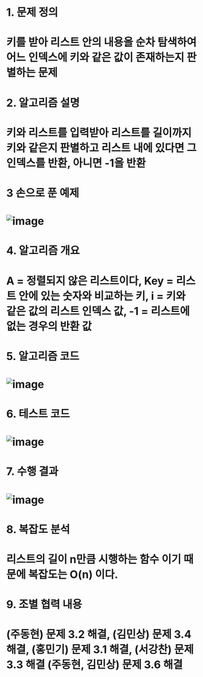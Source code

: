 # 1. 문제 정의
# 키를 받아 리스트 안의 내용을 순차 탐색하여 어느 인덱스에 키와 같은 값이 존재하는지 판별하는 문제
# 2. 알고리즘 설명
# 키와 리스트를 입력받아 리스트를 길이까지 키와 같은지 판별하고 리스트 내에 있다면 그 인덱스를 반환, 아니면 -1을 반환
# 3 손으로 푼 예제
# ![image](https://github.com/judonghyeon/algorithm2024/assets/94613341/e49b3720-9b55-4667-9ea0-694fc25b3cd2)
# 4. 알고리즘 개요
# A = 정렬되지 않은 리스트이다, Key = 리스트 안에 있는 숫자와 비교하는 키, i = 키와 같은 값의 리스트 인덱스 값, -1 = 리스트에 없는 경우의 반환 값
# 5. 알고리즘 코드 
# ![image](https://github.com/judonghyeon/algorithm2024/assets/94613341/1af6e56d-74c0-40ee-9d26-41b1d3d3ff3f)
# 6. 테스트 코드
# ![image](https://github.com/judonghyeon/algorithm2024/assets/94613341/3849d17e-a6b8-4c33-8cdb-b2136c0df0f7)
# 7. 수행 결과
# ![image](https://github.com/judonghyeon/algorithm2024/assets/94613341/b2392667-d7a7-4698-9557-cdb2f67e1060)
# 8. 복잡도 분석
# 리스트의 길이 n만큼 시행하는 함수 이기 때문에 복잡도는 O(n) 이다. 
# 9. 조별 협력 내용
# (주동현) 문제 3.2 해결, (김민상) 문제 3.4 해결, (홍민기) 문제 3.1 해결, (서강찬) 문제 3.3 해결 (주동현, 김민상) 문제 3.6 해결
